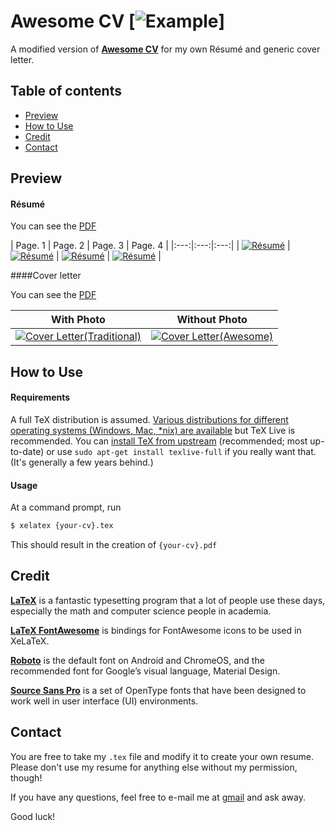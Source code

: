 # Awesome CV [![Example](https://img.shields.io/badge/example-pdf-green.svg)]


A modified version of [**Awesome CV**](https://github.com/posquit0/Awesome-CV) for my own Résumé and generic cover letter.


## Table of contents

* [Preview](#preview)
* [How to Use](#how-to-use)
* [Credit](#credit)
* [Contact](#contact)


## <a name="preview"></a>Preview

#### Résumé

You can see the [PDF](https://raw.githubusercontent.com/g-amador/Awesome-CV/master/examples/resume.pdf)

| Page. 1 | Page. 2 | Page. 3 | Page. 4 |
|:---:|:---:|:---:|
| [![Résumé](https://raw.githubusercontent.com/g-amador/Awesome-CV/master/examples/resume-0.png)](https://raw.githubusercontent.com/g-amador/Awesome-CV/master/examples/resume-0.png) | [![Résumé](https://raw.githubusercontent.com/g-amador/Awesome-CV/master/examples/resume-1.png)](https://raw.githubusercontent.com/g-amador/Awesome-CV/master/examples/resume-1.png) | [![Résumé](https://raw.githubusercontent.com/g-amador/Awesome-CV/master/examples/resume-2.png)](https://raw.githubusercontent.com/g-amador/Awesome-CV/master/examples/resume-2.png) | [![Résumé](https://raw.githubusercontent.com/g-amador/Awesome-CV/master/examples/resume-3.png)](https://raw.githubusercontent.com/g-amador/Awesome-CV/master/examples/resume-3.png) |

####Cover letter

You can see the [PDF](https://raw.githubusercontent.com/g-amador/Awesome-CV/master/examples/coverletter.pdf)

| With Photo | Without Photo |
|:---:|:---:|
| [![Cover Letter(Traditional)](https://raw.githubusercontent.com/g-amador/Awesome-CV/master/examples/coverletter-0.png)](https://raw.githubusercontent.com/g-amador/Awesome-CV/master/examples/coverletter-0.png)  | [![Cover Letter(Awesome)](https://raw.githubusercontent.com/g-amador/Awesome-CV/master/examples/coverletter-1.png)](https://raw.githubusercontent.com/g-amador/Awesome-CV/master/examples/coverletter-1.png) |

## <a name="how-to-use">How to Use

#### Requirements

A full TeX distribution is assumed.  [Various distributions for different operating systems (Windows, Mac, \*nix) are available](http://tex.stackexchange.com/q/55437) but TeX Live is recommended.
You can [install TeX from upstream](http://tex.stackexchange.com/q/1092) (recommended; most up-to-date) or use `sudo apt-get install texlive-full` if you really want that.  (It's generally a few years behind.)

#### Usage

At a command prompt, run

```bash
$ xelatex {your-cv}.tex
```

This should result in the creation of ``{your-cv}.pdf``


## <a name="credit">Credit

[**LaTeX**](http://www.latex-project.org) is a fantastic typesetting program that a lot of people use these days, especially the math and computer science people in academia.

[**LaTeX FontAwesome**](https://github.com/furl/latex-fontawesome) is bindings for FontAwesome icons to be used in XeLaTeX.

[**Roboto**](https://github.com/google/roboto) is the default font on Android and ChromeOS, and the recommended font for Google’s visual language, Material Design.

[**Source Sans Pro**](https://github.com/adobe-fonts/source-sans-pro) is a set of OpenType fonts that have been designed to work well in user interface (UI) environments.


## <a name="contact">Contact

You are free to take my `.tex` file and modify it to create your own resume. Please don't use my resume for anything else without my permission, though!

If you have any questions, feel free to e-mail me at [gmail](mailto://g.n.p.amador@gmail.com) and ask away.

Good luck!
